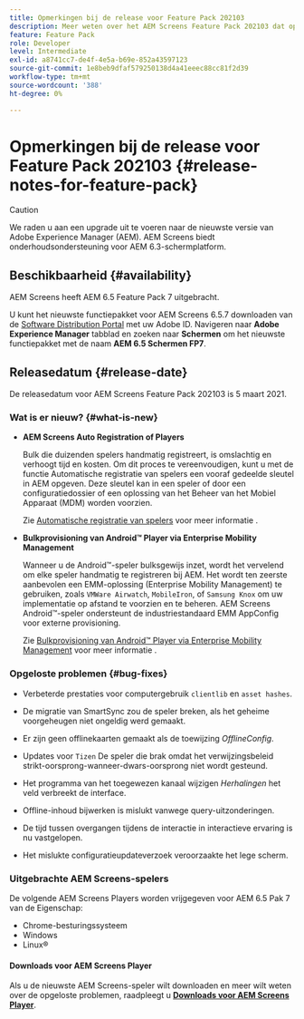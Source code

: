 ```yaml
---
title: Opmerkingen bij de release voor Feature Pack 202103
description: Meer weten over het AEM Screens Feature Pack 202103 dat op 5 maart 2021 werd uitgebracht?
feature: Feature Pack
role: Developer
level: Intermediate
exl-id: a8741cc7-de4f-4e5a-b69e-852a43597123
source-git-commit: 1e8beb9dfaf579250138d4a41eeec88cc81f2d39
workflow-type: tm+mt
source-wordcount: '388'
ht-degree: 0%

---
```


# Opmerkingen bij de release voor Feature Pack 202103 {#release-notes-for-feature-pack}

>[!CAUTION]
>We raden u aan een upgrade uit te voeren naar de nieuwste versie van Adobe Experience Manager (AEM). AEM Screens biedt onderhoudsondersteuning voor AEM 6.3-schermplatform.

## Beschikbaarheid {#availability}

AEM Screens heeft AEM 6.5 Feature Pack 7 uitgebracht.

U kunt het nieuwste functiepakket voor AEM Screens 6.5.7 downloaden van de [Software Distribution Portal](https://experience.adobe.com/#/downloads/content/software-distribution/en/aem.html) met uw Adobe ID. Navigeren naar **Adobe Experience Manager** tabblad en zoeken naar **Schermen** om het nieuwste functiepakket met de naam **AEM 6.5 Schermen FP7**.

## Releasedatum {#release-date}

De releasedatum voor AEM Screens Feature Pack 202103 is 5 maart 2021.

### Wat is er nieuw? {#what-is-new}

* **AEM Screens Auto Registration of Players**

  Bulk die duizenden spelers handmatig registreert, is omslachtig en verhoogt tijd en kosten. Om dit proces te vereenvoudigen, kunt u met de functie Automatische registratie van spelers een vooraf gedeelde sleutel in AEM opgeven. Deze sleutel kan in een speler of door een configuratiedossier of een oplossing van het Beheer van het Mobiel Apparaat (MDM) worden voorzien.

  Zie [Automatische registratie van spelers](/help/user-guide/auto-registration-players.md) voor meer informatie .


* **Bulkprovisioning van Android™ Player via Enterprise Mobility Management**

  Wanneer u de Android™-speler bulksgewijs inzet, wordt het vervelend om elke speler handmatig te registreren bij AEM. Het wordt ten zeerste aanbevolen een EMM-oplossing (Enterprise Mobility Management) te gebruiken, zoals `VMWare Airwatch`, `MobileIron`, of `Samsung Knox` om uw implementatie op afstand te voorzien en te beheren. AEM Screens Android™-speler ondersteunt de industriestandaard EMM AppConfig voor externe provisioning.

  Zie [Bulkprovisioning van Android™ Player via Enterprise Mobility Management](/help/user-guide/implementing-android-player.md#implementation) voor meer informatie .


### Opgeloste problemen {#bug-fixes}

* Verbeterde prestaties voor computergebruik `clientlib` en `asset hashes`.

* De migratie van SmartSync zou de speler breken, als het geheime voorgeheugen niet ongeldig werd gemaakt.

* Er zijn geen offlinekaarten gemaakt als de toewijzing *OfflineConfig*.

* Updates voor `Tizen` De speler die brak omdat het verwijzingsbeleid strikt-oorsprong-wanneer-dwars-oorsprong niet wordt gesteund.

* Het programma van het toegewezen kanaal wijzigen *Herhalingen* het veld verbreekt de interface.

* Offline-inhoud bijwerken is mislukt vanwege query-uitzonderingen.

* De tijd tussen overgangen tijdens de interactie in interactieve ervaring is nu vastgelopen.

* Het mislukte configuratieupdateverzoek veroorzaakte het lege scherm.

### Uitgebrachte AEM Screens-spelers

De volgende AEM Screens Players worden vrijgegeven voor AEM 6.5 Pak 7 van de Eigenschap:

* Chrome-besturingssysteem
* Windows
* Linux®

#### Downloads voor AEM Screens Player

Als u de nieuwste AEM Screens-speler wilt downloaden en meer wilt weten over de opgeloste problemen, raadpleegt u **[Downloads voor AEM Screens Player](https://download.macromedia.com/screens/index.html)**.

